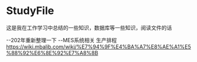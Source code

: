 # StudyFile
这是我在工作学习中总结的一些知识，数据库等一些知识，阅读文件的话

--202年重新整理一下
--MES系统相关 
  生产排程 https://wiki.mbalib.com/wiki/%E7%94%9F%E4%BA%A7%E8%AE%A1%E5%88%92%E6%8E%92%E7%A8%8B
